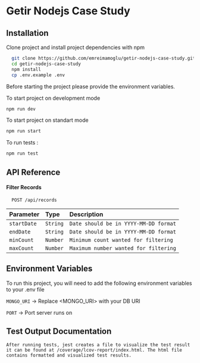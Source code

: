 
# Getir Nodejs Case Study




## Installation

Clone project and install project dependencies with npm

```bash
  git clone https://github.com/emreimamoglu/getir-nodejs-case-study.git
  cd getir-nodejs-case-study
  npm install
  cp .env.example .env
```
Before starting the project please provide the environment variables.

To start project on development mode

```bash
npm run dev
```

To start project on standart mode

```bash
npm run start

```
To run tests :

```bash
npm run test
```
## API Reference

#### Filter Records

```http
  POST /api/records
```

| Parameter | Type     | Description                |
| :-------- | :------- | :------------------------- |
| `startDate` | `String` | `Date should be in YYYY-MM-DD format` |
  `endDate` | `String`|`Date should be in YYYY-MM-DD format`
  `minCount`|`Number`| `Minimum count wanted for filtering`
  `maxCount`|`Number`| `Maximum number wanted for filtering`


## Environment Variables

To run this project, you will need to add the following environment variables to your .env file

`MONGO_URI` -> Replace <MONGO_URI> with your DB URI

`PORT` -> Port server runs on


## Test Output Documentation

```After running tests, jest creates a file to visualize the test result it can be found at /coverage/lcov-report/index.html. The html file contains formatted and visualized test results.```